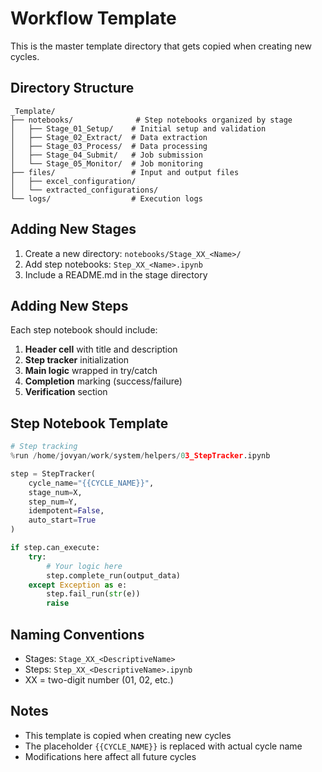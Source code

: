 # Workflow Template

This is the master template directory that gets copied when creating new cycles.

## Directory Structure

```
_Template/
├── notebooks/              # Step notebooks organized by stage
│   ├── Stage_01_Setup/    # Initial setup and validation
│   ├── Stage_02_Extract/  # Data extraction
│   ├── Stage_03_Process/  # Data processing
│   ├── Stage_04_Submit/   # Job submission
│   └── Stage_05_Monitor/  # Job monitoring
├── files/                 # Input and output files
│   ├── excel_configuration/
│   └── extracted_configurations/
└── logs/                  # Execution logs
```

## Adding New Stages

1. Create a new directory: `notebooks/Stage_XX_<Name>/`
2. Add step notebooks: `Step_XX_<Name>.ipynb`
3. Include a README.md in the stage directory

## Adding New Steps

Each step notebook should include:

1. **Header cell** with title and description
2. **Step tracker** initialization
3. **Main logic** wrapped in try/catch
4. **Completion** marking (success/failure)
5. **Verification** section

## Step Notebook Template

```python
# Step tracking
%run /home/jovyan/work/system/helpers/03_StepTracker.ipynb

step = StepTracker(
    cycle_name="{{CYCLE_NAME}}",
    stage_num=X,
    step_num=Y,
    idempotent=False,
    auto_start=True
)

if step.can_execute:
    try:
        # Your logic here
        step.complete_run(output_data)
    except Exception as e:
        step.fail_run(str(e))
        raise
```

## Naming Conventions

- Stages: `Stage_XX_<DescriptiveName>`
- Steps: `Step_XX_<DescriptiveName>.ipynb`
- XX = two-digit number (01, 02, etc.)

## Notes

- This template is copied when creating new cycles
- The placeholder `{{CYCLE_NAME}}` is replaced with actual cycle name
- Modifications here affect all future cycles